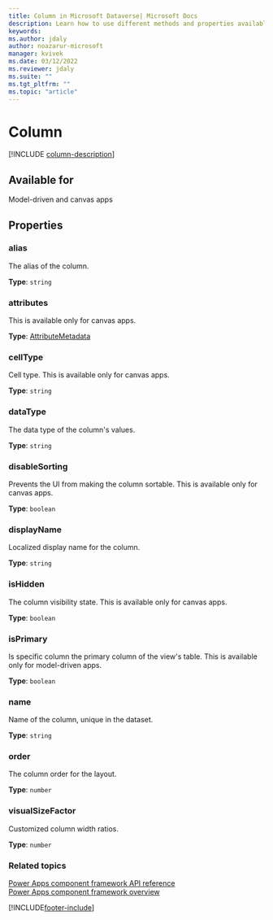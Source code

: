 ```yaml
---
title: Column in Microsoft Dataverse| Microsoft Docs
description: Learn how to use different methods and properties available for column in Power Apps component framework.
keywords:
ms.author: jdaly
author: noazarur-microsoft
manager: kvivek
ms.date: 03/12/2022
ms.reviewer: jdaly
ms.suite: ""
ms.tgt_pltfrm: ""
ms.topic: "article"
---
```


# Column

[!INCLUDE [column-description](includes/column-description.md)]

## Available for

Model-driven and canvas apps

## Properties

### alias

The alias of the column.

**Type**: `string`

### attributes

This is available only for canvas apps.

**Type**: [AttributeMetadata](attributemetadata.md)

### cellType

Cell type. This is available only for canvas apps.

**Type**: `string`

### dataType

The data type of the column's values.

**Type**: `string`

### disableSorting

Prevents the UI from making the column sortable. This is available only for canvas apps.

**Type**: `boolean`<br />

### displayName

Localized display name for the column.

**Type**: `string`

### isHidden

The column visibility state. This is available only for canvas apps.

**Type**: `boolean`<br />

### isPrimary

Is specific column the primary column of the view's table. This is available only for model-driven apps.

**Type**: `boolean`<br />

### name

Name of the column, unique in the dataset.

**Type**: `string`

### order

The column order for the layout.

**Type**: `number`

### visualSizeFactor

Customized column width ratios.

**Type**: `number`

### Related topics

[Power Apps component framework API reference](../reference/index.md)<br/>
[Power Apps component framework overview](../overview.md)

[!INCLUDE[footer-include](../../../includes/footer-banner.md)]
